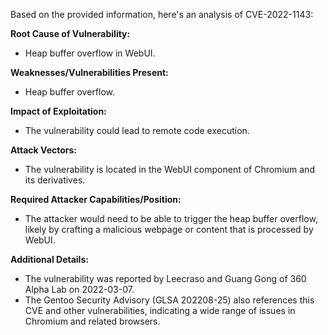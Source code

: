 Based on the provided information, here's an analysis of CVE-2022-1143:

**Root Cause of Vulnerability:**
- Heap buffer overflow in WebUI.

**Weaknesses/Vulnerabilities Present:**
- Heap buffer overflow.

**Impact of Exploitation:**
- The vulnerability could lead to remote code execution.

**Attack Vectors:**
- The vulnerability is located in the WebUI component of Chromium and its derivatives.

**Required Attacker Capabilities/Position:**
- The attacker would need to be able to trigger the heap buffer overflow, likely by crafting a malicious webpage or content that is processed by WebUI.

**Additional Details:**
- The vulnerability was reported by Leecraso and Guang Gong of 360 Alpha Lab on 2022-03-07.
- The Gentoo Security Advisory (GLSA 202208-25) also references this CVE and other vulnerabilities, indicating a wide range of issues in Chromium and related browsers.
